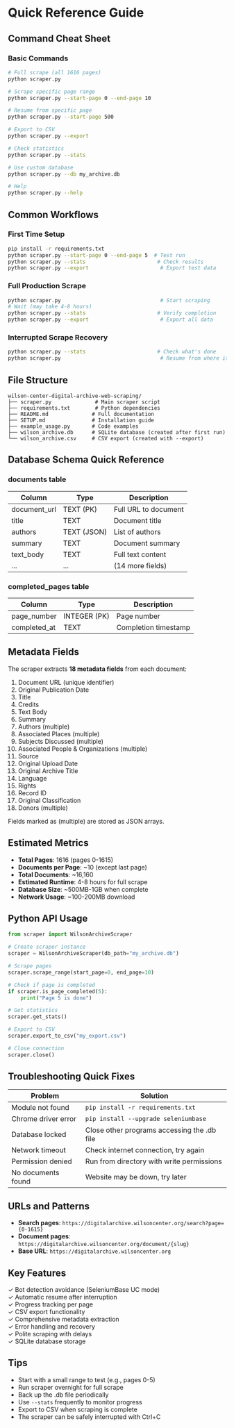 # Quick Reference Guide

## Command Cheat Sheet

### Basic Commands

```bash
# Full scrape (all 1616 pages)
python scraper.py

# Scrape specific page range
python scraper.py --start-page 0 --end-page 10

# Resume from specific page
python scraper.py --start-page 500

# Export to CSV
python scraper.py --export

# Check statistics
python scraper.py --stats

# Use custom database
python scraper.py --db my_archive.db

# Help
python scraper.py --help
```

## Common Workflows

### First Time Setup
```bash
pip install -r requirements.txt
python scraper.py --start-page 0 --end-page 5  # Test run
python scraper.py --stats                       # Check results
python scraper.py --export                       # Export test data
```

### Full Production Scrape
```bash
python scraper.py                                # Start scraping
# Wait (may take 4-8 hours)
python scraper.py --stats                       # Verify completion
python scraper.py --export                       # Export all data
```

### Interrupted Scrape Recovery
```bash
python scraper.py --stats                       # Check what's done
python scraper.py                                # Resume from where it left off
```

## File Structure

```
wilson-center-digital-archive-web-scraping/
├── scraper.py              # Main scraper script
├── requirements.txt        # Python dependencies
├── README.md              # Full documentation
├── SETUP.md               # Installation guide
├── example_usage.py       # Code examples
├── wilson_archive.db      # SQLite database (created after first run)
└── wilson_archive.csv     # CSV export (created with --export)
```

## Database Schema Quick Reference

### documents table
| Column | Type | Description |
|--------|------|-------------|
| document_url | TEXT (PK) | Full URL to document |
| title | TEXT | Document title |
| authors | TEXT (JSON) | List of authors |
| summary | TEXT | Document summary |
| text_body | TEXT | Full text content |
| ... | ... | (14 more fields) |

### completed_pages table
| Column | Type | Description |
|--------|------|-------------|
| page_number | INTEGER (PK) | Page number |
| completed_at | TEXT | Completion timestamp |

## Metadata Fields

The scraper extracts **18 metadata fields** from each document:
1. Document URL (unique identifier)
2. Original Publication Date
3. Title
4. Credits
5. Text Body
6. Summary
7. Authors (multiple)
8. Associated Places (multiple)
9. Subjects Discussed (multiple)
10. Associated People & Organizations (multiple)
11. Source
12. Original Upload Date
13. Original Archive Title
14. Language
15. Rights
16. Record ID
17. Original Classification
18. Donors (multiple)

Fields marked as (multiple) are stored as JSON arrays.

## Estimated Metrics

- **Total Pages**: 1616 (pages 0-1615)
- **Documents per Page**: ~10 (except last page)
- **Total Documents**: ~16,160
- **Estimated Runtime**: 4-8 hours for full scrape
- **Database Size**: ~500MB-1GB when complete
- **Network Usage**: ~100-200MB download

## Python API Usage

```python
from scraper import WilsonArchiveScraper

# Create scraper instance
scraper = WilsonArchiveScraper(db_path="my_archive.db")

# Scrape pages
scraper.scrape_range(start_page=0, end_page=10)

# Check if page is completed
if scraper.is_page_completed(5):
    print("Page 5 is done")

# Get statistics
scraper.get_stats()

# Export to CSV
scraper.export_to_csv("my_export.csv")

# Close connection
scraper.close()
```

## Troubleshooting Quick Fixes

| Problem | Solution |
|---------|----------|
| Module not found | `pip install -r requirements.txt` |
| Chrome driver error | `pip install --upgrade seleniumbase` |
| Database locked | Close other programs accessing the .db file |
| Network timeout | Check internet connection, try again |
| Permission denied | Run from directory with write permissions |
| No documents found | Website may be down, try later |

## URLs and Patterns

- **Search pages**: `https://digitalarchive.wilsoncenter.org/search?page={0-1615}`
- **Document pages**: `https://digitalarchive.wilsoncenter.org/document/{slug}`
- **Base URL**: `https://digitalarchive.wilsoncenter.org`

## Key Features

✓ Bot detection avoidance (SeleniumBase UC mode)  
✓ Automatic resume after interruption  
✓ Progress tracking per page  
✓ CSV export functionality  
✓ Comprehensive metadata extraction  
✓ Error handling and recovery  
✓ Polite scraping with delays  
✓ SQLite database storage  

## Tips

- Start with a small range to test (e.g., pages 0-5)
- Run scraper overnight for full scrape
- Back up the .db file periodically
- Use `--stats` frequently to monitor progress
- Export to CSV when scraping is complete
- The scraper can be safely interrupted with Ctrl+C
